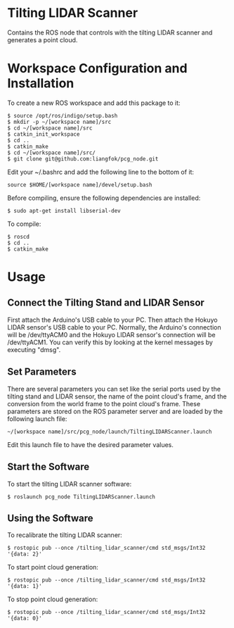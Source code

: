 # Tilting LIDAR Scanner
Contains the ROS node that controls with the tilting LIDAR scanner and generates a point cloud.

# Workspace Configuration and Installation

To create a new ROS workspace and add this package to it:

    $ source /opt/ros/indigo/setup.bash
    $ mkdir -p ~/[workspace name]/src
    $ cd ~/[workspace name]/src
    $ catkin_init_workspace
    $ cd ..
    $ catkin_make
    $ cd ~/[workspace name]/src/
    $ git clone git@github.com:liangfok/pcg_node.git

Edit your ~/.bashrc and add the following line to the bottom of it:

    source $HOME/[workspace name]/devel/setup.bash

Before compiling, ensure the following dependencies are installed:

    $ sudo apt-get install libserial-dev

To compile:

    $ roscd
    $ cd ..
    $ catkin_make

# Usage

## Connect the Tilting Stand and LIDAR Sensor ##

First attach the Arduino's USB cable to your PC. Then attach the Hokuyo LIDAR sensor's USB cable to your PC. Normally, the Arduino's connection will be /dev/ttyACM0 and the Hokuyo LIDAR sensor's connection will be /dev/ttyACM1. You can verify this by looking at the kernel messages by executing "dmsg".

## Set Parameters ##

There are several parameters you can set like the serial ports used by the tilting stand and LIDAR sensor, the name of the point cloud's frame, and the conversion from the world frame to the point cloud's frame. These parameters are stored on the ROS parameter server and are loaded by the following launch file:


    ~/[workspace name]/src/pcg_node/launch/TiltingLIDARScanner.launch

Edit this launch file to have the desired parameter values.

## Start the Software ##

To start the tilting LIDAR scanner software:

    $ roslaunch pcg_node TiltingLIDARScanner.launch

## Using the Software ##

To recalibrate the tilting LIDAR scanner:

    $ rostopic pub --once /tilting_lidar_scanner/cmd std_msgs/Int32 '{data: 2}'

To start point cloud generation:

    $ rostopic pub --once /tilting_lidar_scanner/cmd std_msgs/Int32 '{data: 1}'

To stop point cloud generation:

    $ rostopic pub --once /tilting_lidar_scanner/cmd std_msgs/Int32 '{data: 0}'